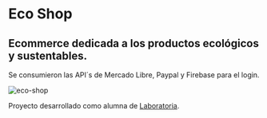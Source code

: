 # Eco Shop
## Ecommerce dedicada a los productos ecológicos y sustentables.
Se consumieron las API´s de Mercado Libre, Paypal y Firebase para el login.

![eco-shop](https://user-images.githubusercontent.com/32860516/38168586-d604aeb8-350d-11e8-9fa7-2ad7500ed31b.png)

Proyecto desarrollado como alumna de [Laboratoria](http://www.laboratoria.la/).
